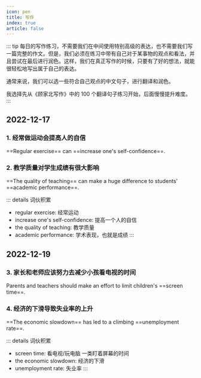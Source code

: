 ```yaml
---
icon: pen
title: 写作
index: true
article: false
---
```


::: tip
每日的写作练习，不需要我们在中间使用特别高级的表达，也不需要我们写一篇完整的作文。但是，我们必须在练习中带有自己对于某事物的观点和看法，并且尝试在最后进行润色。这样，我们在真正写作的时候，只要有了好的想法，就能很轻松地写出属于自己的表达。

通常来说，我们可以选一些符合自己观点的中文句子，进行翻译和润色。

我选择先从《顾家北写作》中的 100 个翻译句子练习开始，后面慢慢提升难度。
:::

## 2022-12-17

### 1. 经常做运动会提高人的自信

==Regular exercise== can ==increase one's self-confidence==.

### 2. 教学质量对学生成绩有很大影响

==The quality of teaching== can make a huge difference to students' ==academic performance==.

::: details 词伙积累
- regular exercise: 经常运动
- increase one's self-confidence: 提高一个人的自信
- the quality of teaching: 教学质量
- academic performance: 学术表现，也就是成绩
:::

## 2022-12-19

### 3. 家长和老师应该努力去减少小孩看电视的时间

Parents and teachers should make an effort to limit children's ==screen time==.

### 4. 经济的下滑导致失业率的上升

==The economic slowdown== has led to a climbing ==unemployment rate==.

::: details 词伙积累
- screen time: 看电视/玩电脑 一类盯着屏幕的时间
- the economic slowdown: 经济的下滑
- unemployment rate: 失业率
:::